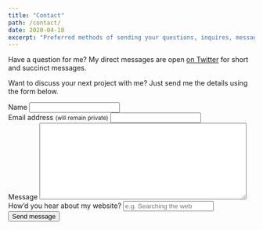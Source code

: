 ```yaml
---
title: "Contact"
path: /contact/
date: 2020-04-18
excerpt: "Preferred methods of sending your questions, inquires, messages, and love letters to me."
---
```


Have a question for me? My direct messages are open [on Twitter](https://twitter.com/coolprobn) for short and succinct messages.

<!-- Before sending, please read my [frequently asked questions section](/faqs/) first to make sure I haven't already answered it. For anything else use the form below. -->
Want to discuss your next project with me? Just send me the details using the form below.

<form name="contact" method="POST" netlify-honeypot="bot-field" data-netlify-recaptcha="true" data-netlify="true">
  <div class="form-group">
    <label for="name">Name
      <input id="name" name="name" type="text" spellcheck="false" maxlength="255" required>
    </label>
  </div>
  <div class="form-group">
    <label for="email">Email address <small>(will remain private)</small>
      <input id="email" name="email" type="email" spellcheck="false" maxlength="255" required pattern="[a-z0-9!#$%&'*+/=?^_`{|}~-]+(?:\.[a-z0-9!#$%&'*+/=?^_`{|}~-]+)*@(?:[a-z0-9](?:[a-z0-9-]*[a-z0-9])?\.)+[a-z0-9](?:[a-z0-9-]*[a-z0-9])?">
    </label>
  </div>
  <div class="form-group">
    <label for="message">Message
      <textarea id="message" name="message" spellcheck="true" rows="10" cols="50" required></textarea>
    </label>
  </div>
  <div class="form-group">
    <label for="reference">How&rsquo;d you hear about my website?
      <input id="reference" name="reference" type="text" maxlength="255" placeholder="e.g. Searching the web">
    </label>
  </div>
  <div class="form-group">
    <div data-netlify-recaptcha="true"></div>
  </div>
  <div class="form-group">
    <button id="saveForm" name="saveForm" class="btn submit" type="submit">Send message</button>
  </div>
</form>
